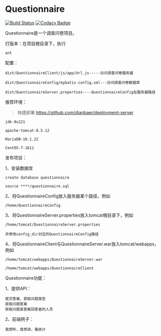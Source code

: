 # Questionnaire

[![Build Status](https://travis-ci.org/dianbaer/threecss-question.svg?branch=master)](https://travis-ci.org/dianbaer/threecss-question)
[![Codacy Badge](https://api.codacy.com/project/badge/Grade/641d3337c25b413c8889c52703cebc7f)](https://www.codacy.com/app/232365732/threecss-question?utm_source=github.com&amp;utm_medium=referral&amp;utm_content=dianbaer/threecss-question&amp;utm_campaign=Badge_Grade)

Questionnaire是一个调查问卷项目。



打版本：在项目根目录下，执行

	ant


配置：

	dist/QuestionnaireClient/js/app/Url.js-----访问调查问卷服务器

	dist/QuestionnaireConfig/mybatis-config.xml---访问调查问卷数据库

	dist/QuestionnaireServer.properties----QuestionnaireConfig在服务器路径


推荐环境：

>快捷部署 https://github.com/dianbaer/deployment-server

	jdk-8u121

	apache-tomcat-8.5.12

	MariaDB-10.1.22

	CentOS-7-1611


发布项目：

1、安装数据库
	
	create database questionnaire
	
	source ****/questionnaire.sql

2、将QuestionnaireConfig放入服务器某个路径，例如
	
	/home/QuestionnaireConfig

3、将QuestionnaireServer.properties放入tomcat根目录下，例如
	
	/home/tomcat/QuestionnaireServer.properties
	
	并修改config_dir对应的QuestionnaireConfig路径

4、将QuestionnaireClient与QuestionnaireServer.war放入tomcat/webapps，例如
	
	/home/tomcat/webapps/QuestionnaireServer.war
	
	/home/tomcat/webapps/QuestionnaireClient


Questionnaire功能：

1、提供API：
	
	提交答案、获取问题类型
	获取问题答案
	获取问题某答案回答者的人员
	
2、前端例子：
	
	我想听，我想讲，看统计




